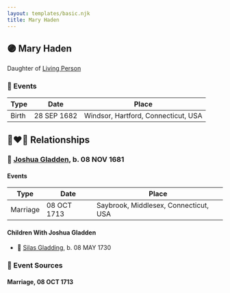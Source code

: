 ```yaml
---
layout: templates/basic.njk
title: Mary Haden
---
```

## 🟣 Mary Haden

Daughter of [Living Person](/people/6/61582599)

### 📆 Events

Type | Date | Place
------ | ------ | ------
Birth | 28 SEP 1682 | Windsor, Hartford, Connecticut, USA

## 👩‍❤️‍👨 Relationships

### 🔵 [Joshua Gladden](/people/9/97378440), b. 08 NOV 1681

#### Events

Type | Date | Place
------ | ------ | ------
Marriage | 08 OCT 1713 | Saybrook, Middlesex, Connecticut, USA
#### Children With Joshua Gladden
* 🔵 [Silas Gladding](/people/5/55129348), b. 08 MAY 1730
### 📰 Event Sources

#### <a id="event-family-0-event-0"></a> Marriage, 08 OCT 1713